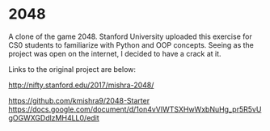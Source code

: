 # 2048
A clone of the game 2048.  Stanford University uploaded this exercise for CS0 students to familiarize with Python and OOP concepts.  Seeing as the project was open on the internet, I decided to have a crack at it.

Links to the original project are below:

http://nifty.stanford.edu/2017/mishra-2048/

https://github.com/kmishra9/2048-Starter
https://docs.google.com/document/d/1on4vVIWTSXHwWxbNuHg_pr5R5vUgOGWXGDdlzMH4LL0/edit
